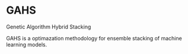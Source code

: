 # GAHS
Genetic Algorithm Hybrid Stacking

GAHS is a optimazation methodology for ensemble stacking of machine learning models. 
